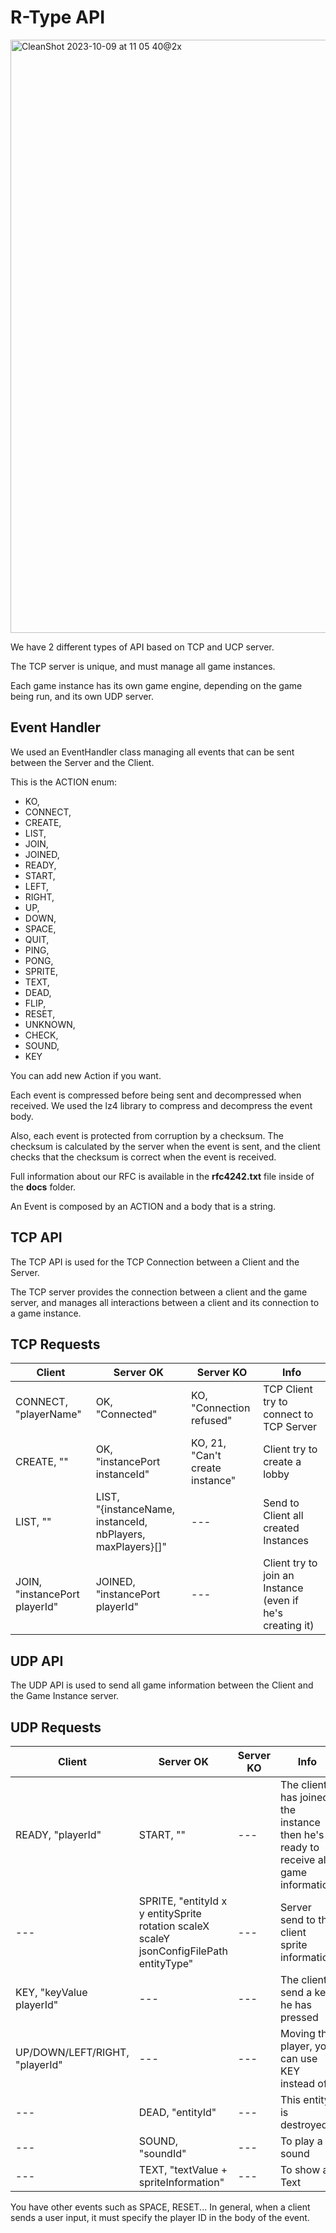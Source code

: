 # R-Type API

<img width="949" alt="CleanShot 2023-10-09 at 11 05 40@2x" src="https://uploads.admlbs.fr/r-type/assets/server.png">

We have 2 different types of API based on TCP and UCP server.

The TCP server is unique, and must manage all game instances.

Each game instance has its own game engine, depending on the game being run, and its own UDP server.

## Event Handler

We used an EventHandler class managing all events that can be sent between the Server and the Client.

This is the ACTION enum:
  * KO,
*   CONNECT,
*   CREATE,
*   LIST,
*   JOIN,
*   JOINED,
*   READY,
*   START,
*   LEFT,
*   RIGHT,
*   UP,
*   DOWN,
*   SPACE,
*   QUIT,
*   PING,
*   PONG,
*   SPRITE,
*   TEXT,
*   DEAD,
*   FLIP,
*   RESET,
*   UNKNOWN,
*   CHECK,
*   SOUND,
*   KEY

You can add new Action if you want.

Each event is compressed before being sent and decompressed when received. We used the lz4 library to compress and decompress the event body.

Also, each event is protected from corruption by a checksum. The checksum is calculated by the server when the event is sent, and the client checks that the checksum is correct when the event is received.

Full information about our RFC is available in the **rfc4242.txt** file inside of the **docs** folder.

An Event is composed by an ACTION and a body that is a string.

## TCP API

The TCP API is used for the TCP Connection between a Client and the Server.

The TCP server provides the connection between a client and the game server, and manages all interactions between a client and its connection to a game instance.

## TCP Requests

|Client|Server OK|Server KO|Info|
|---|---|---|---|
|CONNECT, "playerName"|OK, <br> "Connected"|KO, <br> "Connection refused"| TCP Client try to connect to TCP Server |
|CREATE, ""|OK, <br> "instancePort instanceId"|KO, 21,<br> "Can't create instance"|Client try to create a lobby|
|LIST, ""|LIST,<br>"{instanceName, instanceId, nbPlayers, maxPlayers}[]"|---|Send to Client all created Instances|
|JOIN, "instancePort playerId"|JOINED,<br>"instancePort playerId"|---|Client try to join an Instance (even if he's creating it)|

## UDP API

The UDP API is used to send all game information between the Client and the Game Instance server.

## UDP Requests

|Client|Server OK|Server KO|Info|
|---|---|---|---|
|READY, "playerId"|START, ""|---|The client has joined the instance then he's ready to receive all game information|
|---|SPRITE, "entityId x y entitySprite rotation scaleX scaleY jsonConfigFilePath entityType"|---|Server send to the client sprite information|
|KEY, "keyValue playerId"|---|---|The client send a key he has pressed|
|UP/DOWN/LEFT/RIGHT, "playerId"|---|---|Moving the player, you can use KEY instead of|
|---|DEAD, "entityId"|---|This entity is destroyed|
|---|SOUND, "soundId"|---|To play a sound|
|---|TEXT, "textValue + spriteInformation"|---|To show a Text|

You have other events such as SPACE, RESET... In general, when a client sends a user input, it must specify the player ID in the body of the event.
